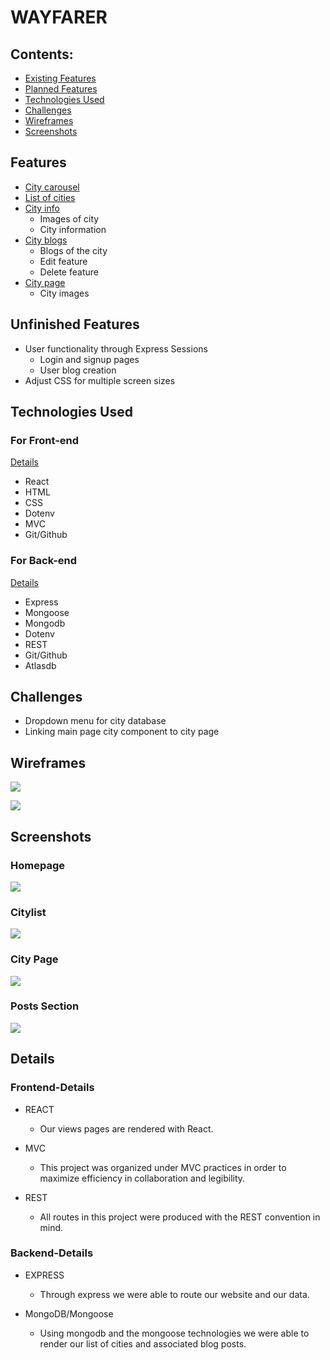 # WAYFARER

## Contents:


-  [Existing Features](#Features)
-  [Planned Features](#Unfinished-Features)
-  [Technologies Used](#Technologies-Used)
-  [Challenges](#Challenges)
-  [Wireframes](#Wireframes)
-  [Screenshots](#Screenshots)

## Features
- [City carousel](#Homepage)
- [List of cities](#Citylist)
- [City info](#Cityinfo)
    - Images of city
    - City information
- [City blogs](#Cityblogs)
    - Blogs of the city
    - Edit feature
    - Delete feature
- [City page](#Citypage)
    - City images

## Unfinished Features
- User functionality through Express Sessions
    - Login and signup pages
    - User blog creation
- Adjust CSS for multiple screen sizes

## Technologies Used
### For Front-end
[Details](#Details)
- React
- HTML
- CSS
- Dotenv
- MVC 
- Git/Github

### For Back-end
[Details](#Details)
- Express
- Mongoose
- Mongodb
- Dotenv
- REST
- Git/Github
- Atlasdb

## Challenges
- Dropdown menu for city database
- Linking main page city component to city page

## Wireframes

![](/resources/DiagramWireframe.png)

![](/resources/DiagramWireframe2.png)

## Screenshots
### Homepage
![](/resources/Homepage.png)
### Citylist
![](/resources/CityListPage.png)
### City Page
![](/resources/CityPage.png)
### Posts Section
![](/resources/CityPagePosts.png)

## Details
### Frontend-Details
- REACT
    - Our views pages are rendered with React.

- MVC 
    - This project was organized under MVC practices in order to maximize efficiency in collaboration and legibility.

- REST
    - All routes in this project were produced with the REST convention in mind.

### Backend-Details
- EXPRESS
    - Through express we were able to route our website and our data. 
    
 - MongoDB/Mongoose
    - Using mongodb and the mongoose technologies we were able to render our list of cities and associated blog posts.
